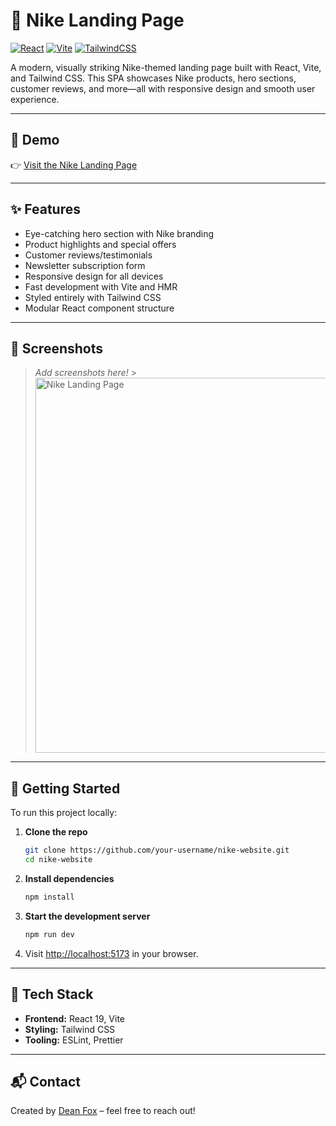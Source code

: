 # 👟 Nike Landing Page

[![React](https://img.shields.io/badge/React-19.0.0-blue?logo=react&style=flat-square)](https://react.dev/) [![Vite](https://img.shields.io/badge/Built%20with-Vite-6.1.0-646CFF?logo=vite&style=flat-square)](https://vitejs.dev/) [![TailwindCSS](https://img.shields.io/badge/Styled%20with-TailwindCSS-38B2AC?logo=tailwindcss&style=flat-square)](https://tailwindcss.com/)

A modern, visually striking Nike-themed landing page built with React, Vite, and Tailwind CSS. This SPA showcases Nike products, hero sections, customer reviews, and more—all with responsive design and smooth user experience.

---

## 🚀 Demo

👉 [Visit the Nike Landing Page](nike-website-dupe.vercel.app)

---

## ✨ Features

- Eye-catching hero section with Nike branding
- Product highlights and special offers
- Customer reviews/testimonials
- Newsletter subscription form
- Responsive design for all devices
- Fast development with Vite and HMR
- Styled entirely with Tailwind CSS
- Modular React component structure

---

## 📸 Screenshots

> _Add screenshots here!_ > <img src="./public/screenshot-home.png" width="600" alt="Nike Landing Page" />

---

## 🚀 Getting Started

To run this project locally:

1. **Clone the repo**
   ```bash
   git clone https://github.com/your-username/nike-website.git
   cd nike-website
   ```
2. **Install dependencies**
   ```bash
   npm install
   ```
3. **Start the development server**
   ```bash
   npm run dev
   ```
4. Visit [http://localhost:5173](http://localhost:5173) in your browser.

---

## 🧰 Tech Stack

- **Frontend:** React 19, Vite
- **Styling:** Tailwind CSS
- **Tooling:** ESLint, Prettier

---

## 📬 Contact

Created by [Dean Fox](https://github.com/deanfoxcd) – feel free to reach out!
